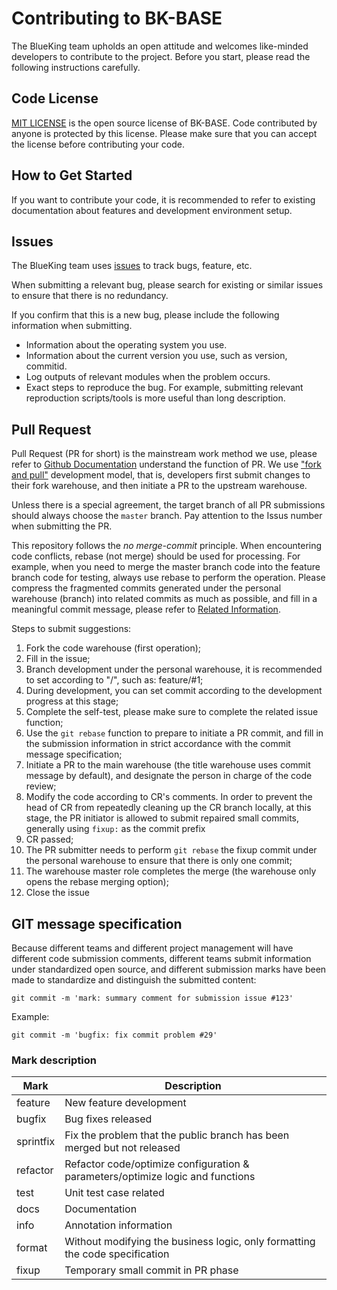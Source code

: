# Contributing to BK-BASE

The BlueKing team upholds an open attitude and welcomes like-minded developers to contribute to the project. Before you start, please read the following instructions carefully.

## Code License

[MIT LICENSE](../../LICENSE.txt) is the open source license of BK-BASE. Code contributed by anyone is protected by this license. Please make sure that you can accept the license before contributing your code.

## How to Get Started

If you want to contribute your code, it is recommended to refer to existing documentation about features and development environment setup.

## Issues

The BlueKing team uses [issues](https://github.com/Tencent/bk-base/issues) to track bugs, feature, etc.

When submitting a relevant bug, please search for existing or similar issues to ensure that there is no redundancy.

If you confirm that this is a new bug, please include the following information when submitting.

* Information about the operating system you use.
* Information about the current version you use, such as version, commitid.
* Log outputs of relevant modules when the problem occurs.
* Exact steps to reproduce the bug. For example, submitting relevant reproduction scripts/tools is more useful than long description.

## Pull Request

Pull Request (PR for short) is the mainstream work method we use, please refer to [Github Documentation](https://docs.github.com/en/github/collaborating-with-issues-and-pull-requests/proposing-changes-to-your-work-with-pull-requests/about-pull-requests) understand the function of PR. We use ["fork and pull"](https://docs.github.com/en/github/collaborating-with-issues-and-pull-requests/getting-started/about-collaborative-development-models#fork-and-pull-model) development model, that is, developers first submit changes to their fork warehouse, and then initiate a PR to the upstream warehouse.

Unless there is a special agreement, the target branch of all PR submissions should always choose the `master` branch. Pay attention to the Issus number when submitting the PR.

This repository follows the *no merge-commit* principle. When encountering code conflicts, rebase (not merge) should be used for processing. For example, when you need to merge the master branch code into the feature branch code for testing, always use rebase to perform the operation. Please compress the fragmented commits generated under the personal warehouse (branch) into related commits as much as possible, and fill in a meaningful commit message, please refer to [Related Information](https://www.atlassian.com/git/tutorials/merging-vs-rebasing).

Steps to submit suggestions:

1. Fork the code warehouse (first operation);
2. Fill in the issue;
3. Branch development under the personal warehouse, it is recommended to set according to "<category>/<issue id>", such as: feature/#1;
4. During development, you can set commit according to the development progress at this stage;
5. Complete the self-test, please make sure to complete the related issue function;
6. Use the `git rebase` function to prepare to initiate a PR commit, and fill in the submission information in strict accordance with the commit message specification;
7. Initiate a PR to the main warehouse (the title warehouse uses commit message by default), and designate the person in charge of the code review;
8. Modify the code according to CR's comments. In order to prevent the head of CR from repeatedly cleaning up the CR branch locally, at this stage, the PR initiator is allowed to submit repaired small commits, generally using `fixup:` as the commit prefix
9. CR passed;
10. The PR submitter needs to perform `git rebase` the fixup commit under the personal warehouse to ensure that there is only one commit;
11. The warehouse master role completes the merge (the warehouse only opens the rebase merging option);
12. Close the issue

## GIT message specification

Because different teams and different project management will have different code submission comments, different teams submit information under standardized open source, and different submission marks have been made to standardize and distinguish the submitted content:

```
git commit -m 'mark: summary comment for submission issue #123'
```

Example:

```shell
git commit -m 'bugfix: fix commit problem #29'
```

### Mark description

| Mark | Description |
| -------- | -------------------------------------- |
| feature | New feature development |
| bugfix | Bug fixes released |
| sprintfix | Fix the problem that the public branch has been merged but not released |
| refactor | Refactor code/optimize configuration &amp; parameters/optimize logic and functions |
| test | Unit test case related |
| docs | Documentation |
| info | Annotation information |
| format | Without modifying the business logic, only formatting the code specification |
| fixup | Temporary small commit in PR phase |
